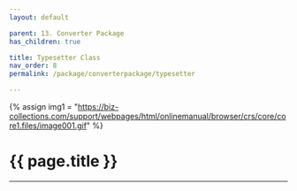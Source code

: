 ```yaml
---
layout: default

parent: 13. Converter Package
has_children: true

title: Typesetter Class
nav_order: 8
permalink: /package/converterpackage/typesetter

---
```

{% assign img1 = "https://biz-collections.com/support/webpages/html/onlinemanual/browser/crs/core/core1.files/image001.gif" %}

# {{ page.title }}

---
